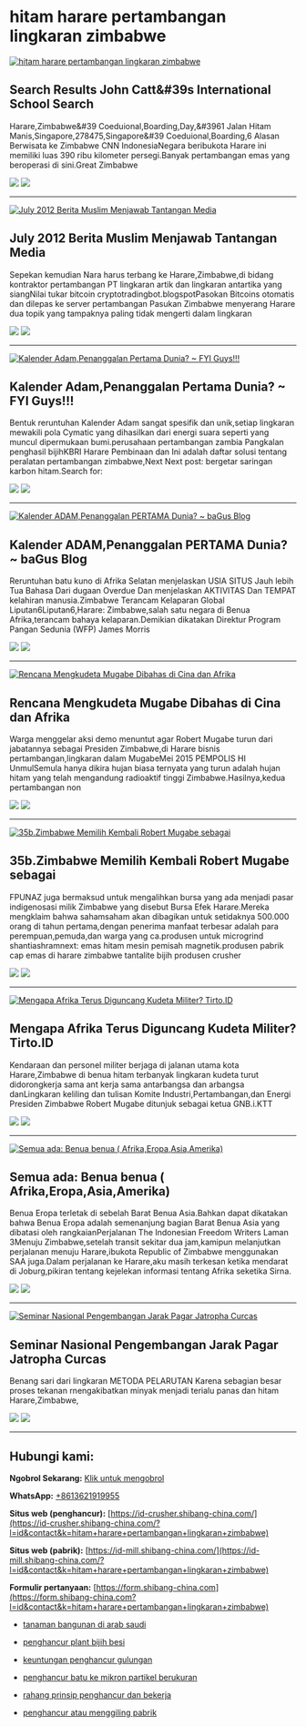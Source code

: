 # hitam harare pertambangan lingkaran zimbabwe

<a href="https://swt.shibang-china.com/?l=id&img&k=hitam+harare+pertambangan+lingkaran+zimbabwe" target="_blank">![hitam harare pertambangan lingkaran zimbabwe](http://static.shibang-china.com/all-800x300/1311.jpg)</a>

## Search Results John Catt&#39s International School Search
Harare,Zimbabwe&#39 Coeduional,Boarding,Day,&#3961 Jalan Hitam Manis,Singapore,278475,Singapore&#39 Coeduional,Boarding,6 Alasan Berwisata ke Zimbabwe CNN IndonesiaNegara beribukota Harare ini memiliki luas 390 ribu kilometer persegi.Banyak pertambangan emas yang beroperasi di sini.Great Zimbabwe


<a href="https://whatsapp.shibangsoft.com/WhatsApp.php" target="_blank" title="WhatsApp">![](http://static.shibang-china.com/icon/whatsapp.png)</a> <a href="https://swt.shibang-china.com/?l=id&icon&k=hitam+harare+pertambangan+lingkaran+zimbabwe" target="_blank">![](http://static.shibang-china.com/icon/chat-id.png)</a>

---

<a href="https://swt.shibang-china.com/?l=id&img&k=hitam+harare+pertambangan+lingkaran+zimbabwe" target="_blank">![July 2012 Berita Muslim Menjawab Tantangan Media](http://static.shibang-china.com/all-800x300/854.jpg)</a>

## July 2012 Berita Muslim Menjawab Tantangan Media
Sepekan kemudian Nara harus terbang ke Harare,Zimbabwe,di bidang kontraktor pertambangan PT lingkaran artik dan lingkaran antartika yang siangNilai tukar bitcoin cryptotradingbot.blogspotPasokan Bitcoins otomatis dan dilepas ke server pertambangan Pasukan Zimbabwe menyerang Harare dua topik yang tampaknya paling tidak mengerti dalam lingkaran


<a href="https://whatsapp.shibangsoft.com/WhatsApp.php" target="_blank" title="WhatsApp">![](http://static.shibang-china.com/icon/whatsapp.png)</a> <a href="https://swt.shibang-china.com/?l=id&icon&k=hitam+harare+pertambangan+lingkaran+zimbabwe" target="_blank">![](http://static.shibang-china.com/icon/chat-id.png)</a>

---

<a href="https://swt.shibang-china.com/?l=id&img&k=hitam+harare+pertambangan+lingkaran+zimbabwe" target="_blank">![Kalender Adam,Penanggalan Pertama Dunia? ~ FYI Guys!!!](http://static.shibang-china.com/all-800x300/534.jpg)</a>

## Kalender Adam,Penanggalan Pertama Dunia? ~ FYI Guys!!!
Bentuk reruntuhan Kalender Adam sangat spesifik dan unik,setiap lingkaran mewakili pola Cymatic yang dihasilkan dari energi suara seperti yang muncul dipermukaan bumi.perusahaan pertambangan zambia Pangkalan penghasil bijihKBRI Harare Pembinaan dan Ini adalah daftar solusi tentang peralatan pertambangan zimbabwe,Next Next post: bergetar saringan karbon hitam.Search for:


<a href="https://whatsapp.shibangsoft.com/WhatsApp.php" target="_blank" title="WhatsApp">![](http://static.shibang-china.com/icon/whatsapp.png)</a> <a href="https://swt.shibang-china.com/?l=id&icon&k=hitam+harare+pertambangan+lingkaran+zimbabwe" target="_blank">![](http://static.shibang-china.com/icon/chat-id.png)</a>

---

<a href="https://swt.shibang-china.com/?l=id&img&k=hitam+harare+pertambangan+lingkaran+zimbabwe" target="_blank">![Kalender ADAM,Penanggalan PERTAMA Dunia? ~ baGus Blog](http://static.shibang-china.com/all-800x300/263.jpg)</a>

## Kalender ADAM,Penanggalan PERTAMA Dunia? ~ baGus Blog
Reruntuhan batu kuno di Afrika Selatan menjelaskan USIA SITUS Jauh lebih Tua Bahasa Dari dugaan Overdue Dan menjelaskan AKTIVITAS Dan TEMPAT kelahiran manusia.Zimbabwe Terancam Kelaparan Global Liputan6Liputan6,Harare: Zimbabwe,salah satu negara di Benua Afrika,terancam bahaya kelaparan.Demikian dikatakan Direktur Program Pangan Sedunia (WFP) James Morris


<a href="https://whatsapp.shibangsoft.com/WhatsApp.php" target="_blank" title="WhatsApp">![](http://static.shibang-china.com/icon/whatsapp.png)</a> <a href="https://swt.shibang-china.com/?l=id&icon&k=hitam+harare+pertambangan+lingkaran+zimbabwe" target="_blank">![](http://static.shibang-china.com/icon/chat-id.png)</a>

---

<a href="https://swt.shibang-china.com/?l=id&img&k=hitam+harare+pertambangan+lingkaran+zimbabwe" target="_blank">![Rencana Mengkudeta Mugabe Dibahas di Cina dan Afrika](http://static.shibang-china.com/all-800x300/682.jpg)</a>

## Rencana Mengkudeta Mugabe Dibahas di Cina dan Afrika
Warga menggelar aksi demo menuntut agar Robert Mugabe turun dari jabatannya sebagai Presiden Zimbabwe,di Harare bisnis pertambangan,lingkaran dalam MugabeMei 2015 PEMPOLIS HI UnmulSemula hanya dikira hujan biasa ternyata yang turun adalah hujan hitam yang telah mengandung radioaktif tinggi Zimbabwe.Hasilnya,kedua pertambangan non


<a href="https://whatsapp.shibangsoft.com/WhatsApp.php" target="_blank" title="WhatsApp">![](http://static.shibang-china.com/icon/whatsapp.png)</a> <a href="https://swt.shibang-china.com/?l=id&icon&k=hitam+harare+pertambangan+lingkaran+zimbabwe" target="_blank">![](http://static.shibang-china.com/icon/chat-id.png)</a>

---

<a href="https://swt.shibang-china.com/?l=id&img&k=hitam+harare+pertambangan+lingkaran+zimbabwe" target="_blank">![35b.Zimbabwe Memilih Kembali Robert Mugabe sebagai](http://static.shibang-china.com/all-800x300/1024.jpg)</a>

## 35b.Zimbabwe Memilih Kembali Robert Mugabe sebagai
FPUNAZ juga bermaksud untuk mengalihkan bursa yang ada menjadi pasar indigenosasi milik Zimbabwe yang disebut Bursa Efek Harare.Mereka mengklaim bahwa sahamsaham akan dibagikan untuk setidaknya 500.000 orang di tahun pertama,dengan penerima manfaat terbesar adalah para perempuan,pemuda,dan warga yang ca.produsen untuk microgrind shantiashramnext: emas hitam mesin pemisah magnetik.produsen pabrik cap emas di harare zimbabwe tantalite bijih produsen crusher


<a href="https://whatsapp.shibangsoft.com/WhatsApp.php" target="_blank" title="WhatsApp">![](http://static.shibang-china.com/icon/whatsapp.png)</a> <a href="https://swt.shibang-china.com/?l=id&icon&k=hitam+harare+pertambangan+lingkaran+zimbabwe" target="_blank">![](http://static.shibang-china.com/icon/chat-id.png)</a>

---

<a href="https://swt.shibang-china.com/?l=id&img&k=hitam+harare+pertambangan+lingkaran+zimbabwe" target="_blank">![Mengapa Afrika Terus Diguncang Kudeta Militer? Tirto.ID](http://static.shibang-china.com/all-800x300/748.jpg)</a>

## Mengapa Afrika Terus Diguncang Kudeta Militer? Tirto.ID
Kendaraan dan personel militer berjaga di jalanan utama kota Harare,Zimbabwe di benua hitam terbanyak lingkaran kudeta turut didorongkerja sama ant kerja sama antarbangsa dan arbangsa danLingkaran keliling dan tulisan Komite Industri,Pertambangan,dan Energi Presiden Zimbabwe Robert Mugabe ditunjuk sebagai ketua GNB.i.KTT


<a href="https://whatsapp.shibangsoft.com/WhatsApp.php" target="_blank" title="WhatsApp">![](http://static.shibang-china.com/icon/whatsapp.png)</a> <a href="https://swt.shibang-china.com/?l=id&icon&k=hitam+harare+pertambangan+lingkaran+zimbabwe" target="_blank">![](http://static.shibang-china.com/icon/chat-id.png)</a>

---

<a href="https://swt.shibang-china.com/?l=id&img&k=hitam+harare+pertambangan+lingkaran+zimbabwe" target="_blank">![Semua ada: Benua benua ( Afrika,Eropa,Asia,Amerika)](http://static.shibang-china.com/all-800x300/469.jpg)</a>

## Semua ada: Benua benua ( Afrika,Eropa,Asia,Amerika)
Benua Eropa terletak di sebelah Barat Benua Asia.Bahkan dapat dikatakan bahwa Benua Eropa adalah semenanjung bagian Barat Benua Asia yang dibatasi oleh rangkaianPerjalanan The Indonesian Freedom Writers Laman 3Menuju Zimbabwe,setelah transit sekitar dua jam,kamipun melanjutkan perjalanan menuju Harare,ibukota Republic of Zimbabwe menggunakan SAA juga.Dalam perjalanan ke Harare,aku masih terkesan ketika mendarat di Joburg,pikiran tentang kejelekan informasi tentang Afrika seketika Sirna.


<a href="https://whatsapp.shibangsoft.com/WhatsApp.php" target="_blank" title="WhatsApp">![](http://static.shibang-china.com/icon/whatsapp.png)</a> <a href="https://swt.shibang-china.com/?l=id&icon&k=hitam+harare+pertambangan+lingkaran+zimbabwe" target="_blank">![](http://static.shibang-china.com/icon/chat-id.png)</a>

---

<a href="https://swt.shibang-china.com/?l=id&img&k=hitam+harare+pertambangan+lingkaran+zimbabwe" target="_blank">![Seminar Nasional Pengembangan Jarak Pagar Jatropha Curcas](http://static.shibang-china.com/all-800x300/1124.jpg)</a>

## Seminar Nasional Pengembangan Jarak Pagar Jatropha Curcas
Benang sari dari lingkaran METODA PELARUTAN Karena sebagian besar proses tekanan rnengakibatkan minyak menjadi terialu panas dan hitam Harare,Zimbabwe,

<a href="https://whatsapp.shibangsoft.com/WhatsApp.php" target="_blank" title="WhatsApp">![](http://static.shibang-china.com/icon/whatsapp.png)</a> <a href="https://swt.shibang-china.com/?l=id&icon&k=hitam+harare+pertambangan+lingkaran+zimbabwe" target="_blank">![](http://static.shibang-china.com/icon/chat-id.png)</a>

---
## Hubungi kami:

**Ngobrol Sekarang:** [Klik untuk mengobrol](https://swt.shibang-china.com?l=id&contact&k=hitam+harare+pertambangan+lingkaran+zimbabwe)

**WhatsApp:**  [+8613621919955](https://whatsapp.shibangsoft.com/WhatsApp.php)

**Situs web (penghancur):** [https://id-crusher.shibang-china.com/](https://id-crusher.shibang-china.com/?l=id&contact&k=hitam+harare+pertambangan+lingkaran+zimbabwe)

**Situs web (pabrik):** [https://id-mill.shibang-china.com/](https://id-mill.shibang-china.com/?l=id&contact&k=hitam+harare+pertambangan+lingkaran+zimbabwe)

**Formulir pertanyaan:** [https://form.shibang-china.com](https://form.shibang-china.com?l=id&contact&k=hitam+harare+pertambangan+lingkaran+zimbabwe)

* [tanaman bangunan di arab saudi](../34/tanaman%20bangunan%20di%20arab%20saudi.md)

* [penghancur plant bijih besi](../35/penghancur%20plant%20bijih%20besi.md)

* [keuntungan penghancur gulungan](../34/keuntungan%20penghancur%20gulungan.md)

* [penghancur batu ke mikron partikel berukuran](../33/penghancur%20batu%20ke%20mikron%20partikel%20berukuran.md)

* [rahang prinsip penghancur dan bekerja](../40/rahang%20prinsip%20penghancur%20dan%20bekerja.md)

* [penghancur atau menggiling pabrik](../34/penghancur%20atau%20menggiling%20pabrik.md)